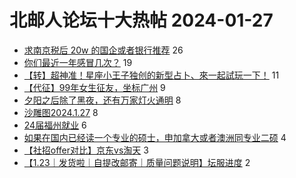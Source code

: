 # 北邮人论坛十大热帖 2024-01-27

- [求南京税后 20w 的国企或者银行推荐](https://bbs.byr.cn/article/Job/2206547) 26
- [你们最近一年感冒几次？](https://bbs.byr.cn/article/Talking/6408852) 19
- [【转】超神准！星座小王子独创的新型占卜、來一起試玩一下！](https://bbs.byr.cn/article/Constellations/326533) 11
- [【代征】99年女生征友，坐标广州](https://bbs.byr.cn/article/Friends/2050092) 9
- [夕阳之后除了黑夜，还有万家灯火通明](https://bbs.byr.cn/article/Feeling/3205415) 8
- [沙雕图2024.1.27](https://bbs.byr.cn/article/Picture/3357706) 8
- [24届福州就业](https://bbs.byr.cn/article/Fujian/462710) 6
- [如果在国内已经读一个专业的硕士，申加拿大或者澳洲同专业二硕](https://bbs.byr.cn/article/GoAbroad/395870) 4
- [【社招offer对比】京东vs淘天](https://bbs.byr.cn/article/WorkLife/1209866) 3
- [【1.23｜发货啦｜自提改邮寄｜质量问题说明】坛服进度](https://bbs.byr.cn/article/Tshirt/91284) 2


